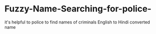 # Fuzzy-Name-Searching-for-police-
it's helpful to police to find  names of criminals English to Hindi converted name 
